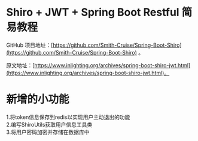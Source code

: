 # Shiro + JWT + Spring Boot Restful 简易教程

GitHub 项目地址：[https://github.com/Smith-Cruise/Spring-Boot-Shiro](https://github.com/Smith-Cruise/Spring-Boot-Shiro) 。

原文地址：[https://www.inlighting.org/archives/spring-boot-shiro-jwt.html](https://www.inlighting.org/archives/spring-boot-shiro-jwt.html)。

# 新增的小功能
1.将token信息保存到redis以实现用户主动退出的功能<br/>
2.编写ShiroUtils获取用户信息工具类<br/>
3.将用户密码加密并存储在数据库中<br/>